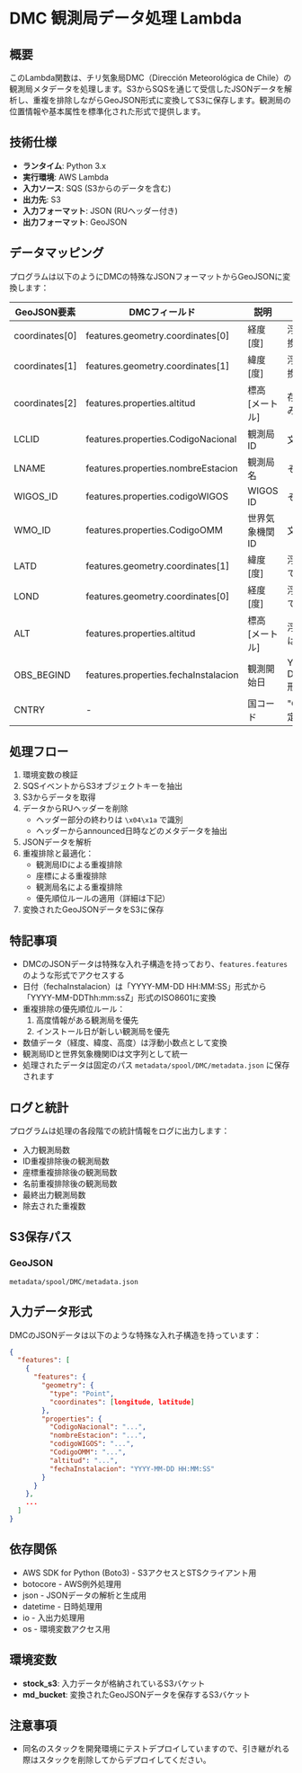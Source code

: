 # DMC 観測局データ処理 Lambda

## 概要
このLambda関数は、チリ気象局DMC（Dirección Meteorológica de Chile）の観測局メタデータを処理します。S3からSQSを通じて受信したJSONデータを解析し、重複を排除しながらGeoJSON形式に変換してS3に保存します。観測局の位置情報や基本属性を標準化された形式で提供します。

## 技術仕様
- **ランタイム**: Python 3.x
- **実行環境**: AWS Lambda
- **入力ソース**: SQS (S3からのデータを含む)
- **出力先**: S3
- **入力フォーマット**: JSON (RUヘッダー付き)
- **出力フォーマット**: GeoJSON

## データマッピング
プログラムは以下のようにDMCの特殊なJSONフォーマットからGeoJSONに変換します：

| GeoJSON要素 | DMCフィールド | 説明 | 変換処理 |
|--------------|----------------|----------------|----------------|
| coordinates[0] | features.geometry.coordinates[0] | 経度 [度] | 浮動小数点に変換 |
| coordinates[1] | features.geometry.coordinates[1] | 緯度 [度] | 浮動小数点に変換 |
| coordinates[2] | features.properties.altitud | 標高 [メートル] | 存在する場合のみ追加 |
| LCLID | features.properties.CodigoNacional | 観測局ID | 文字列に変換 |
| LNAME | features.properties.nombreEstacion | 観測局名 | そのまま使用 |
| WIGOS_ID | features.properties.codigoWIGOS | WIGOS ID | そのまま使用 |
| WMO_ID | features.properties.CodigoOMM | 世界気象機関ID | 文字列に変換 |
| LATD | features.geometry.coordinates[1] | 緯度 [度] | 浮動小数点として保存 |
| LOND | features.geometry.coordinates[0] | 経度 [度] | 浮動小数点として保存 |
| ALT | features.properties.altitud | 標高 [メートル] | 浮動小数点または null |
| OBS_BEGIND | features.properties.fechaInstalacion | 観測開始日 | YYYY-MM-DDThh:mm:ssZ 形式に変換 |
| CNTRY | - | 国コード | "CL"（チリ）固定値 |

## 処理フロー
1. 環境変数の検証
2. SQSイベントからS3オブジェクトキーを抽出
3. S3からデータを取得
4. データからRUヘッダーを削除
   - ヘッダー部分の終わりは `\x04\x1a` で識別
   - ヘッダーからannounced日時などのメタデータを抽出
5. JSONデータを解析
6. 重複排除と最適化：
   - 観測局IDによる重複排除
   - 座標による重複排除
   - 観測局名による重複排除
   - 優先順位ルールの適用（詳細は下記）
7. 変換されたGeoJSONデータをS3に保存

## 特記事項
- DMCのJSONデータは特殊な入れ子構造を持っており、`features.features`のような形式でアクセスする
- 日付（fechaInstalacion）は「YYYY-MM-DD HH:MM:SS」形式から「YYYY-MM-DDThh:mm:ssZ」形式のISO8601に変換
- 重複排除の優先順位ルール：
  1. 高度情報がある観測局を優先
  2. インストール日が新しい観測局を優先
- 数値データ（経度、緯度、高度）は浮動小数点として変換
- 観測局IDと世界気象機関IDは文字列として統一
- 処理されたデータは固定のパス `metadata/spool/DMC/metadata.json` に保存されます

## ログと統計
プログラムは処理の各段階での統計情報をログに出力します：
- 入力観測局数
- ID重複排除後の観測局数
- 座標重複排除後の観測局数
- 名前重複排除後の観測局数
- 最終出力観測局数
- 除去された重複数

## S3保存パス
### GeoJSON
```
metadata/spool/DMC/metadata.json
```

## 入力データ形式
DMCのJSONデータは以下のような特殊な入れ子構造を持っています：

```json
{
  "features": [
    {
      "features": {
        "geometry": {
          "type": "Point",
          "coordinates": [longitude, latitude]
        },
        "properties": {
          "CodigoNacional": "...",
          "nombreEstacion": "...",
          "codigoWIGOS": "...",
          "CodigoOMM": "...",
          "altitud": "...",
          "fechaInstalacion": "YYYY-MM-DD HH:MM:SS"
        }
      }
    },
    ...
  ]
}
```

## 依存関係
- AWS SDK for Python (Boto3) - S3アクセスとSTSクライアント用
- botocore - AWS例外処理用
- json - JSONデータの解析と生成用
- datetime - 日時処理用
- io - 入出力処理用
- os - 環境変数アクセス用

## 環境変数
- **stock_s3**: 入力データが格納されているS3バケット
- **md_bucket**: 変換されたGeoJSONデータを保存するS3バケット

## 注意事項
- 同名のスタックを開発環境にテストデプロイしていますので、引き継がれる際はスタックを削除してからデプロイしてください。
